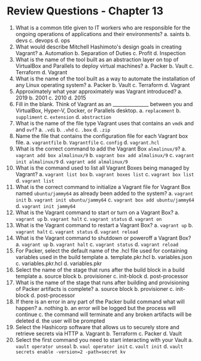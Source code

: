 # Review Questions - Chapter 13

1.  What is a common title given to IT workers who are responsible for the ongoing operations of applications and their environments?
    a.  saints
    b.  devs
    c.  devops
    d.  ops
1.  What would describe Mitchell Hashimoto's design goals in creating Vagrant?
    a.  Automation
    b.  Separation of Duties
    c.  Profit
    d.  Inspection
1.  What is the name of the tool built as an abstraction layer on top of VirtualBox and Parallels to deploy virtual machines?
    a.  Packer
    b.  Vault
    c.  Terraform
    d.  Vagrant
1.  What is the name of the tool built as a way to automate the installation of any Linux operating system?
    a.  Packer
    b.  Vault
    c.  Terraform
    d.  Vagrant
1.  Approximately what year approximately was Vagrant introduced?
    a.  2019
    b.  2001
    c.  2010
    d.  2015
1.  Fill in the blank. Think of Vagrant as an _______________ between you and VirtualBox, Hyper-V, Docker, or Parallels desktop.
    a.  `replacement`
    b.  `suppliment`
    c.  `extension`
    d.  `abstraction`
1.  What is the name of the file type Vagrant uses that contains an `vmdk` and and `ovf`?
    a.  `.vdi`
    b.  `.vhd`
    c.  `.box`
    d.  `.zip`
1.  Name the file that contains the configuration file for each Vagrant box file.
    a.  `vagrantfile`
    b.  `Vagrantfile`
    c.  `config`
    d.  `vagrant.hcl`
1.  What is the correct command to add the Vagrant Box `almalinux/9`?
    a.  `vagrant add box almalinux/9`
    b.  `vagrant box add almalinux/9`
    c.  `vagrant init almalinux/9`
    d.  `vagrant add almalinux/9`
1.  What is the command used to list all Vagrant Boxes being managed by Vagrant?
    a.  `vagrant list box`
    b.  `vagrant boxes list`
    c.  `vagrant box list`
    d.  `vagrant list`
1.  What is the correct command to initialize a Vagrant file for Vagrant Box named `ubuntu/jammy64` as already been added to the system?
    a.  `vagrant init`
    b.  `vagrant init ubuntu/jammy64`
    c.  `vagrant box add ubuntu/jammy64`
    d.  `vagrant init jammy64`
1.  What is the Vagrant command to start or turn on a Vagrant Box?
    a.  `vagrant up`
    b.  `vagrant halt`
    c.  `vagrant status`
    d.  `vagrant on`
1.  What is the Vagrant command to restart a Vagrant Box?
    a.  `vagrant up`
    b.  `vagrant halt`
    c.  `vagrant status`
    d.  `vagrant reload`
1.  What is the Vagrant command to shutdown or poweroff a Vagrant Box?
    a.  `vagrant up`
    b.  `vagrant halt`
    c.  `vagrant status`
    d.  `vagrant reload`
1.  For Packer, select the default name of the .hcl file used for containing variables used in the build template
    a.  template.pkr.hcl
    b.  variables.json
    c.  variables.pkr.hcl
    d.  variables.pkr
1.  Select the name of the stage that runs after the build block in a build template
    a.  source block 
    b.  provisioner
    c.  init-block
    d.  post-processor
1.  What is the name of the stage that runs after building and provisioning of Packer artifacts is complete?
    a.  source block 
    b.  provisioner
    c.  init-block
    d.  post-processor
1.  If there is an error in any part of the Packer build command what will happen?
    a.  nothing
    b.  an error will be logged but the process will continue
    c.  the command will terminate and any broken artifacts will be deleted
    d.  the user will be prompted
1.  Select the Hashicorp software that allows us to securely store and retrieve secrets via HTTP 
    a.  Vagrant 
    b.  Terraform 
    c.  Packer 
    d.  Vault 
1.  Select the first command you need to start interacting with your Vault
    a.  `vault operator unseal`
    b.  `vaul operator init`
    c.  `vault init`
    d.  `vault secrets enable -version=2 -path=secret kv`
    